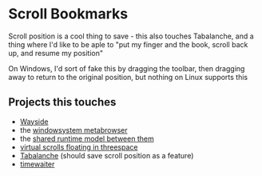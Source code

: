 # Scroll Bookmarks

Scroll position is a cool thing to save - this also touches Tabalanche, and a thing where I'd like to be aple to "put my finger and the book, scroll back up, and resume my position"

On Windows, I'd sort of fake this by dragging the toolbar, then dragging away to return to the original position, but nothing on Linux supports this

## Projects this touches

- [Wayside](46qjk-agdzr-a58ez-vypmf-3hxay)
- the [windowsystem metabrowser](41v84-ycwdn-4p91p-4xt5f-kn96k)
- the [shared runtime model between them](mzjfd-q9wp4-wra3t-nzrnc-0k3w7)
- [virtual scrolls floating in threespace](145g4-r763p-8d80c-fth7d-84aet)
- [Tabalanche](3ex5c-s1wt7-s290e-zx6q3-88jp0) (should save scroll position as a feature)
- [timewaiter](dwbcb-62ckj-y5atg-a8gsh-dsz8m)
